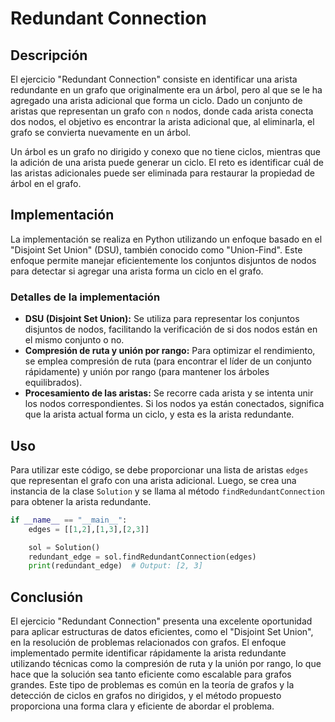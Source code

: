 # Redundant Connection

## Descripción

El ejercicio "Redundant Connection" consiste en identificar una arista redundante en un grafo que originalmente era un árbol, pero al que se le ha agregado una arista adicional que forma un ciclo. Dado un conjunto de aristas que representan un grafo con `n` nodos, donde cada arista conecta dos nodos, el objetivo es encontrar la arista adicional que, al eliminarla, el grafo se convierta nuevamente en un árbol.

Un árbol es un grafo no dirigido y conexo que no tiene ciclos, mientras que la adición de una arista puede generar un ciclo. El reto es identificar cuál de las aristas adicionales puede ser eliminada para restaurar la propiedad de árbol en el grafo.

## Implementación

La implementación se realiza en Python utilizando un enfoque basado en el "Disjoint Set Union" (DSU), también conocido como "Union-Find". Este enfoque permite manejar eficientemente los conjuntos disjuntos de nodos para detectar si agregar una arista forma un ciclo en el grafo.

### Detalles de la implementación

- **DSU (Disjoint Set Union):** Se utiliza para representar los conjuntos disjuntos de nodos, facilitando la verificación de si dos nodos están en el mismo conjunto o no.
- **Compresión de ruta y unión por rango:** Para optimizar el rendimiento, se emplea compresión de ruta (para encontrar el líder de un conjunto rápidamente) y unión por rango (para mantener los árboles equilibrados).
- **Procesamiento de las aristas:** Se recorre cada arista y se intenta unir los nodos correspondientes. Si los nodos ya están conectados, significa que la arista actual forma un ciclo, y esta es la arista redundante.

## Uso

Para utilizar este código, se debe proporcionar una lista de aristas `edges` que representan el grafo con una arista adicional. Luego, se crea una instancia de la clase `Solution` y se llama al método `findRedundantConnection` para obtener la arista redundante.

```python
if __name__ == "__main__":
    edges = [[1,2],[1,3],[2,3]]

    sol = Solution()
    redundant_edge = sol.findRedundantConnection(edges)
    print(redundant_edge)  # Output: [2, 3]
```

## Conclusión

El ejercicio "Redundant Connection" presenta una excelente oportunidad para aplicar estructuras de datos eficientes, como el "Disjoint Set Union", en la resolución de problemas relacionados con grafos. El enfoque implementado permite identificar rápidamente la arista redundante utilizando técnicas como la compresión de ruta y la unión por rango, lo que hace que la solución sea tanto eficiente como escalable para grafos grandes. Este tipo de problemas es común en la teoría de grafos y la detección de ciclos en grafos no dirigidos, y el método propuesto proporciona una forma clara y eficiente de abordar el problema.
